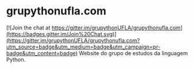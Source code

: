 # grupythonufla.com

[![Join the chat at https://gitter.im/grupythonUFLA/grupythonufla.com](https://badges.gitter.im/Join%20Chat.svg)](https://gitter.im/grupythonUFLA/grupythonufla.com?utm_source=badge&utm_medium=badge&utm_campaign=pr-badge&utm_content=badge)
Website do grupo de estudos da linguagem Python.
